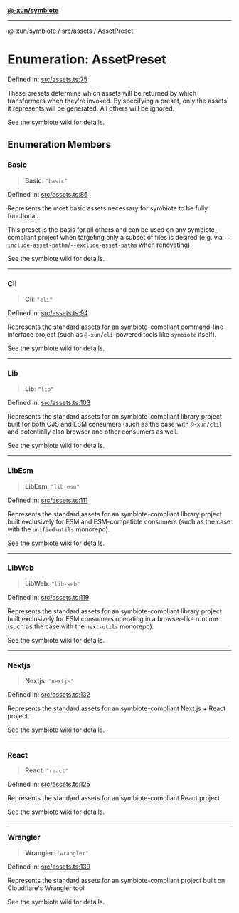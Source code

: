 [**@-xun/symbiote**](../../../README.md)

***

[@-xun/symbiote](../../../README.md) / [src/assets](../README.md) / AssetPreset

# Enumeration: AssetPreset

Defined in: [src/assets.ts:75](https://github.com/Xunnamius/symbiote/blob/15958ef64db3e6bbd3a724cff425dee47b08713b/src/assets.ts#L75)

These presets determine which assets will be returned by which transformers
when they're invoked. By specifying a preset, only the assets it represents
will be generated. All others will be ignored.

See the symbiote wiki for details.

## Enumeration Members

### Basic

> **Basic**: `"basic"`

Defined in: [src/assets.ts:86](https://github.com/Xunnamius/symbiote/blob/15958ef64db3e6bbd3a724cff425dee47b08713b/src/assets.ts#L86)

Represents the most basic assets necessary for symbiote to be fully
functional.

This preset is the basis for all others and can be used on any
symbiote-compliant project when targeting only a subset of files is desired
(e.g. via `--include-asset-paths`/`--exclude-asset-paths` when renovating).

See the symbiote wiki for details.

***

### Cli

> **Cli**: `"cli"`

Defined in: [src/assets.ts:94](https://github.com/Xunnamius/symbiote/blob/15958ef64db3e6bbd3a724cff425dee47b08713b/src/assets.ts#L94)

Represents the standard assets for an symbiote-compliant command-line
interface project (such as `@-xun/cli`-powered tools like `symbiote`
itself).

See the symbiote wiki for details.

***

### Lib

> **Lib**: `"lib"`

Defined in: [src/assets.ts:103](https://github.com/Xunnamius/symbiote/blob/15958ef64db3e6bbd3a724cff425dee47b08713b/src/assets.ts#L103)

Represents the standard assets for an symbiote-compliant library project
built for both CJS and ESM consumers (such as the case with
`@-xun/cli`) and potentially also browser and other consumers as
well.

See the symbiote wiki for details.

***

### LibEsm

> **LibEsm**: `"lib-esm"`

Defined in: [src/assets.ts:111](https://github.com/Xunnamius/symbiote/blob/15958ef64db3e6bbd3a724cff425dee47b08713b/src/assets.ts#L111)

Represents the standard assets for an symbiote-compliant library project
built exclusively for ESM and ESM-compatible consumers (such as the case
with the `unified-utils` monorepo).

See the symbiote wiki for details.

***

### LibWeb

> **LibWeb**: `"lib-web"`

Defined in: [src/assets.ts:119](https://github.com/Xunnamius/symbiote/blob/15958ef64db3e6bbd3a724cff425dee47b08713b/src/assets.ts#L119)

Represents the standard assets for an symbiote-compliant library project
built exclusively for ESM consumers operating in a browser-like runtime
(such as the case with the `next-utils` monorepo).

See the symbiote wiki for details.

***

### Nextjs

> **Nextjs**: `"nextjs"`

Defined in: [src/assets.ts:132](https://github.com/Xunnamius/symbiote/blob/15958ef64db3e6bbd3a724cff425dee47b08713b/src/assets.ts#L132)

Represents the standard assets for an symbiote-compliant Next.js + React
project.

See the symbiote wiki for details.

***

### React

> **React**: `"react"`

Defined in: [src/assets.ts:125](https://github.com/Xunnamius/symbiote/blob/15958ef64db3e6bbd3a724cff425dee47b08713b/src/assets.ts#L125)

Represents the standard assets for an symbiote-compliant React project.

See the symbiote wiki for details.

***

### Wrangler

> **Wrangler**: `"wrangler"`

Defined in: [src/assets.ts:139](https://github.com/Xunnamius/symbiote/blob/15958ef64db3e6bbd3a724cff425dee47b08713b/src/assets.ts#L139)

Represents the standard assets for an symbiote-compliant project built on
Cloudflare's Wrangler tool.

See the symbiote wiki for details.

